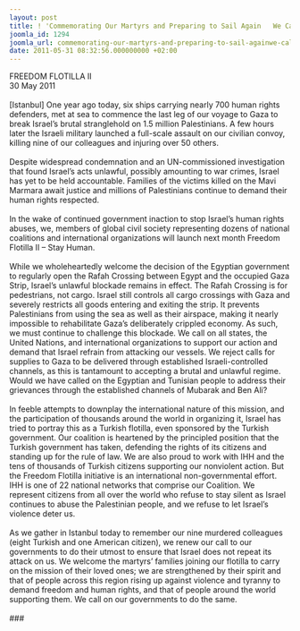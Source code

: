 ```yaml
---
layout: post
title: ! 'Commemorating Our Martyrs and Preparing to Sail Again   We Call Upon the International Community to Restrain Israel'
joomla_id: 1294
joomla_url: commemorating-our-martyrs-and-preparing-to-sail-againwe-call-upon-the-international-community-to-restrain-israel
date: 2011-05-31 08:32:56.000000000 +02:00
---
```

FREEDOM FLOTILLA II<br />30 May 2011<br /><br />[Istanbul] One year ago today, six ships carrying nearly 700 human rights defenders, met at sea to commence the last leg of our voyage to Gaza to break Israel’s brutal stranglehold on 1.5 million Palestinians. A few hours later the Israeli military launched a full-scale assault on our civilian convoy, killing nine of our colleagues and injuring over 50 others.<br /><br />Despite widespread condemnation and an UN-commissioned investigation that found Israel’s acts unlawful, possibly amounting to war crimes, Israel has yet to be held accountable. Families of the victims killed on the Mavi Marmara await justice and millions of Palestinians continue to demand their human rights respected. <br /><br />In the wake of continued government inaction to stop Israel’s human rights abuses, we, members of global civil society representing dozens of national coalitions and international organizations will launch next month Freedom Flotilla II – Stay Human. <br /><br />While we wholeheartedly welcome the decision of the Egyptian government to regularly open the Rafah Crossing between Egypt and the occupied Gaza Strip, Israel’s unlawful blockade remains in effect. The Rafah Crossing is for pedestrians, not cargo. Israel still controls all cargo crossings with Gaza and severely restricts all goods entering and exiting the strip. It prevents Palestinians from using the sea as well as their airspace, making it nearly impossible to rehabilitate Gaza’s deliberately crippled economy. As such, we must continue to challenge this blockade. We call on all states, the United Nations, and international organizations to support our action and demand that Israel refrain from attacking our vessels. We reject calls for supplies to Gaza to be delivered through established Israeli-controlled channels, as this is tantamount to accepting a brutal and unlawful regime. Would we have called on the Egyptian and Tunisian people to address their grievances through the established channels of Mubarak and Ben Ali?<br /><br />In feeble attempts to downplay the international nature of this mission, and the participation of thousands around the world in organizing it, Israel has tried to portray this as a Turkish flotilla, even sponsored by the Turkish government. Our coalition is heartened by the principled position that the Turkish government has taken, defending the rights of its citizens and standing up for the rule of law. We are also proud to work with IHH and the tens of thousands of Turkish citizens supporting our nonviolent action. But the Freedom Flotilla initiative is an international non-governmental effort. IHH is one of 22 national networks that comprise our Coalition. We represent citizens from all over the world who refuse to stay silent as Israel continues to abuse the Palestinian people, and we refuse to let Israel’s violence deter us.<br /><br />As we gather in Istanbul today to remember our nine murdered colleagues (eight Turkish and one American citizen), we renew our call to our governments to do their utmost to ensure that Israel does not repeat its attack on us. We welcome the martyrs’ families joining our flotilla to carry on the mission of their loved ones; we are strengthened by their spirit and that of people across this region rising up against violence and tyranny to demand freedom and human rights, and that of people around the world supporting them. We call on our governments to do the same. <br /><br />###

